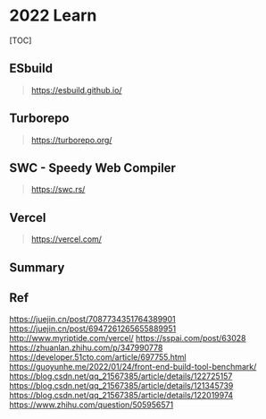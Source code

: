 # 2022 Learn

[TOC]

## ESbuild

> https://esbuild.github.io/





## Turborepo

> https://turborepo.org/





## SWC - Speedy Web Compiler

> https://swc.rs/





## Vercel

> https://vercel.com/





## Summary





## Ref

https://juejin.cn/post/7087734351764389901
https://juejin.cn/post/6947261265655889951
http://www.myriptide.com/vercel/
https://sspai.com/post/63028
https://zhuanlan.zhihu.com/p/347990778
https://developer.51cto.com/article/697755.html
https://guoyunhe.me/2022/01/24/front-end-build-tool-benchmark/
https://blog.csdn.net/qq_21567385/article/details/122725157
https://blog.csdn.net/qq_21567385/article/details/121345739
https://blog.csdn.net/qq_21567385/article/details/122019974
https://www.zhihu.com/question/505956571

